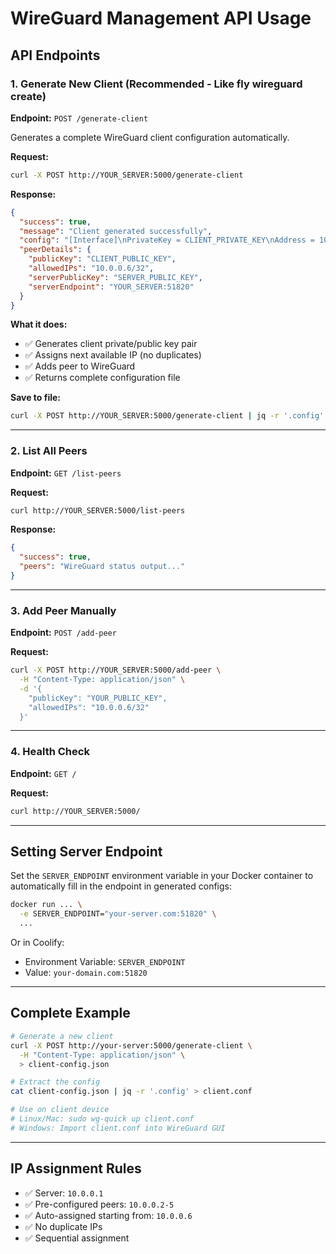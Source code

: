 # WireGuard Management API Usage

## API Endpoints

### 1. Generate New Client (Recommended - Like fly wireguard create)

**Endpoint:** `POST /generate-client`

Generates a complete WireGuard client configuration automatically.

**Request:**
```bash
curl -X POST http://YOUR_SERVER:5000/generate-client
```

**Response:**
```json
{
  "success": true,
  "message": "Client generated successfully",
  "config": "[Interface]\nPrivateKey = CLIENT_PRIVATE_KEY\nAddress = 10.0.0.6/32\n\n[Peer]\nPublicKey = SERVER_PUBLIC_KEY\nEndpoint = YOUR_SERVER:51820\nAllowedIPs = 0.0.0.0/0\nPersistentKeepalive = 25",
  "peerDetails": {
    "publicKey": "CLIENT_PUBLIC_KEY",
    "allowedIPs": "10.0.0.6/32",
    "serverPublicKey": "SERVER_PUBLIC_KEY",
    "serverEndpoint": "YOUR_SERVER:51820"
  }
}
```

**What it does:**
- ✅ Generates client private/public key pair
- ✅ Assigns next available IP (no duplicates)
- ✅ Adds peer to WireGuard
- ✅ Returns complete configuration file

**Save to file:**
```bash
curl -X POST http://YOUR_SERVER:5000/generate-client | jq -r '.config' > client.conf
```

---

### 2. List All Peers

**Endpoint:** `GET /list-peers`

**Request:**
```bash
curl http://YOUR_SERVER:5000/list-peers
```

**Response:**
```json
{
  "success": true,
  "peers": "WireGuard status output..."
}
```

---

### 3. Add Peer Manually

**Endpoint:** `POST /add-peer`

**Request:**
```bash
curl -X POST http://YOUR_SERVER:5000/add-peer \
  -H "Content-Type: application/json" \
  -d '{
    "publicKey": "YOUR_PUBLIC_KEY",
    "allowedIPs": "10.0.0.6/32"
  }'
```

---

### 4. Health Check

**Endpoint:** `GET /`

**Request:**
```bash
curl http://YOUR_SERVER:5000/
```

---

## Setting Server Endpoint

Set the `SERVER_ENDPOINT` environment variable in your Docker container to automatically fill in the endpoint in generated configs:

```bash
docker run ... \
  -e SERVER_ENDPOINT="your-server.com:51820" \
  ...
```

Or in Coolify:
- Environment Variable: `SERVER_ENDPOINT`
- Value: `your-domain.com:51820`

---

## Complete Example

```bash
# Generate a new client
curl -X POST http://your-server:5000/generate-client \
  -H "Content-Type: application/json" \
  > client-config.json

# Extract the config
cat client-config.json | jq -r '.config' > client.conf

# Use on client device
# Linux/Mac: sudo wg-quick up client.conf
# Windows: Import client.conf into WireGuard GUI
```

---

## IP Assignment Rules

- ✅ Server: `10.0.0.1`
- ✅ Pre-configured peers: `10.0.0.2-5`
- ✅ Auto-assigned starting from: `10.0.0.6`
- ✅ No duplicate IPs
- ✅ Sequential assignment


